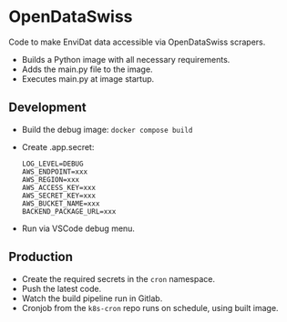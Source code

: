 # OpenDataSwiss

Code to make EnviDat data accessible via OpenDataSwiss scrapers.

- Builds a Python image with all necessary requirements.
- Adds the main.py file to the image.
- Executes main.py at image startup.

## Development

- Build the debug image:
  `docker compose build`

- Create .app.secret:

  ```env
  LOG_LEVEL=DEBUG
  AWS_ENDPOINT=xxx
  AWS_REGION=xxx
  AWS_ACCESS_KEY=xxx
  AWS_SECRET_KEY=xxx
  AWS_BUCKET_NAME=xxx
  BACKEND_PACKAGE_URL=xxx
  ```

- Run via VSCode debug menu.

## Production

- Create the required secrets in the `cron` namespace.
- Push the latest code.
- Watch the build pipeline run in Gitlab.
- Cronjob from the `k8s-cron` repo runs on schedule, using built image.
